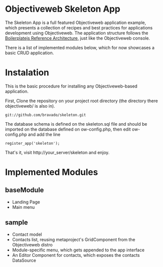 # Objectiveweb Skeleton App

The Skeleton App is a full featured Objectiveweb application example, which
presents a collection of recipes and best practices for applications
development using Objectiveweb. The application structure follows the
[Boilerplatejs Reference Architecture](http://boilerplatejs.org), just like
the Objectiveweb console.

There is a list of implemented modules below, which for now showcases a
basic CRUD application.

# Instalation

This is the basic procedure for installing any Objectiveweb-based application.

First, Clone the repository on your project root directory (the directory there objectiveweb/ is also in).

    git://github.com/bravado/skeleton.git

The database schema is defined on the skeleton.sql file and should be imported on the database defined on ow-config.php, then edit ow-config.php and add the line

    register_app('skeleton');

That's it, visit http://your_server/skeleton and enjoy.

# Implemented Modules

## baseModule

* Landing Page
* Main menu

## sample

* Contact model
* Contacts list, reusing metaproject's GridComponent from the Objectiveweb distro
* Module-specific menu, which gets appended to the app interface
* An Editor Component for contacts, which exposes the contacts DataSource
